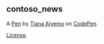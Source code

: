 contoso_news
------------


A [Pen](https://codepen.io/chrissetiana/pen/ppQQzx) by [Tiana Aiyemo](https://codepen.io/chrissetiana) on [CodePen](https://codepen.io).

[License](https://codepen.io/chrissetiana/pen/ppQQzx/license).